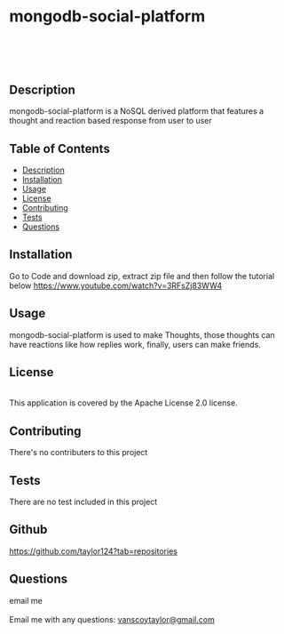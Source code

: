 
  <h1>mongodb-social-platform <h1>
  <br />

  ## <h2>Description</h2>
  mongodb-social-platform is a NoSQL derived platform that features a thought and reaction based response from user to user

  ## Table of Contents
  - [Description](#description)
  - [Installation](#installation)
  - [Usage](#usage)
  - [License](#license)
  - [Contributing](#contributing)
  - [Tests](#tests)
  - [Questions](#questions)

  ## Installation
  Go to Code and download zip, extract zip file and then follow the tutorial below
  https://www.youtube.com/watch?v=3RFsZj83WW4

  ## Usage
  mongodb-social-platform is used to make Thoughts, those thoughts can have reactions like how replies work, finally, users can make friends.

  ## License
 <br />
  This application is covered by the Apache License 2.0 license.

  ## Contributing
  There's no contributers to this project

  ## Tests
  There are no test included in this project
  
  ## Github
  https://github.com/taylor124?tab=repositories

  ## <h2 >Questions</h2>
  email me<br />
  <br />
  Email me with any questions: vanscoytaylor@gmail.com<br /><br />
  

